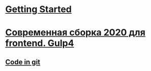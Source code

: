 # [Getting Started](https://pugjs.org/api/getting-started.html)

# [Современная сборка 2020 для frontend. Gulp4](https://habr.com/ru/post/484714/)

## [Code in git](https://github.com/dDenysS/gulp-template)